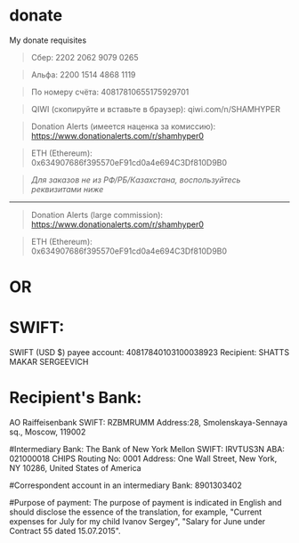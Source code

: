 # donate
My donate requisites

> Сбер: 2202 2062 9079 0265

> Альфа: 2200 1514 4868 1119

> По номеру счёта: 40817810655175929701

> QIWI (скопируйте и вставьте в браузер): qiwi.com/n/SHAMHYPER

> Donation Alerts (имеется наценка за комиссию): https://www.donationalerts.com/r/shamhyper0

> ETH (Ethereum): 0x634907686f395570eF91cd0a4e694C3Df810D9B0

> *Для заказов не из РФ/РБ/Казахстана, воспользуйтесь реквизитами ниже*

-----------------------------------------------------------------------------------------------

> Donation Alerts (large commission): https://www.donationalerts.com/r/shamhyper0

> ETH (Ethereum): 0x634907686f395570eF91cd0a4e694C3Df810D9B0

# OR

# SWIFT:
SWIFT (USD $) payee account: 40817840103100038923
Recipient: SHATTS MAKAR SERGEEVICH

# Recipient's Bank:
AO Raiffeisenbank
SWIFT: RZBMRUMM
Address:28, Smolenskaya-Sennaya sq., Moscow, 119002

#Intermediary Bank:
The Bank of New York Mellon
SWIFT: IRVTUS3N
ABA: 021000018
CHIPS Routing No: 0001
Address: One Wall Street, New York, NY 10286, United States of America

#Correspondent account in an intermediary Bank:
8901303402

#Purpose of payment:
The purpose of payment is indicated in English and should disclose the essence of the translation, for example, "Current expenses for July for my child Ivanov Sergey", "Salary for June under Contract 55 dated 15.07.2015".
